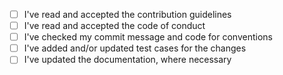 - [ ] I've read and accepted the contribution guidelines
- [ ] I've read and accepted the code of conduct
- [ ] I've checked my commit message and code for conventions
- [ ] I've added and/or updated test cases for the changes
- [ ] I've updated the documentation, where necessary
